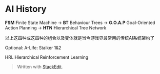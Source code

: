 # AI History
**FSM** Finite State Machine -> **BT** Behaviour Trees  -> **G.O.A.P** Goal-Oriented Action Planning -> **HTN** Hierarchical Tree Network

以上这四种或这四种的组合以及变体就是当今游戏界最常用的传统AI系统架构了


Optional:
A-Life: Stalker 1&2

HRL Hierarchical Reinforcement Learning





> Written with [StackEdit](https://stackedit.io/).
<!--stackedit_data:
eyJoaXN0b3J5IjpbLTg3MTA3MDcyNywtMTk4MDAzNjUzMl19
-->